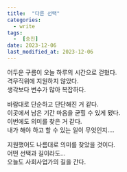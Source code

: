 ```yaml
---
title:  "다른 선택" 
categories:
  - write
tags:
  -  [승진]
date: 2023-12-06
last_modified_at: 2023-12-06
---
```

어두운 구름이 오늘 하루의 시간으로 걷혔다.<br>격무직위에 지원하지 않았다.<br>생각보다 변수가 많아 복잡하다.


바람대로 단순하고 단단해진 거 같다. <br>이곳에서 남은 기간 마음을 굳힐 수 있게 됐다.<br>이번에도 의미를 찾은 거 같다.<br>내가 해야 하고 할 수 있는 일이 무엇인지….

지원했어도 나름대로 의미를 찾았을 것이다.<br>어떤 선택과 길이라도...<br>오늘도 사회사업가의 길을 간다.